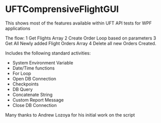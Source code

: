# UFTComprensiveFlightGUI
This shows most of the features available within UFT API tests for WPF applications

The flow: 
1 Get Flights Array
2 Create Order Loop based on parameters
3 Get All Newly added Flight Orders Array
4 Delete all new Orders Created. 

Includes the following standard activities:

*	System Environment Variable
*	Date/Time functions
*	For Loop
*	Open DB Connection
*	Checkpoints
*	DB Query
*	Concatenate String
*	Custom Report Message
*	Close DB Connection

Many thanks to Andrew Lozoya for his initial work on the script
